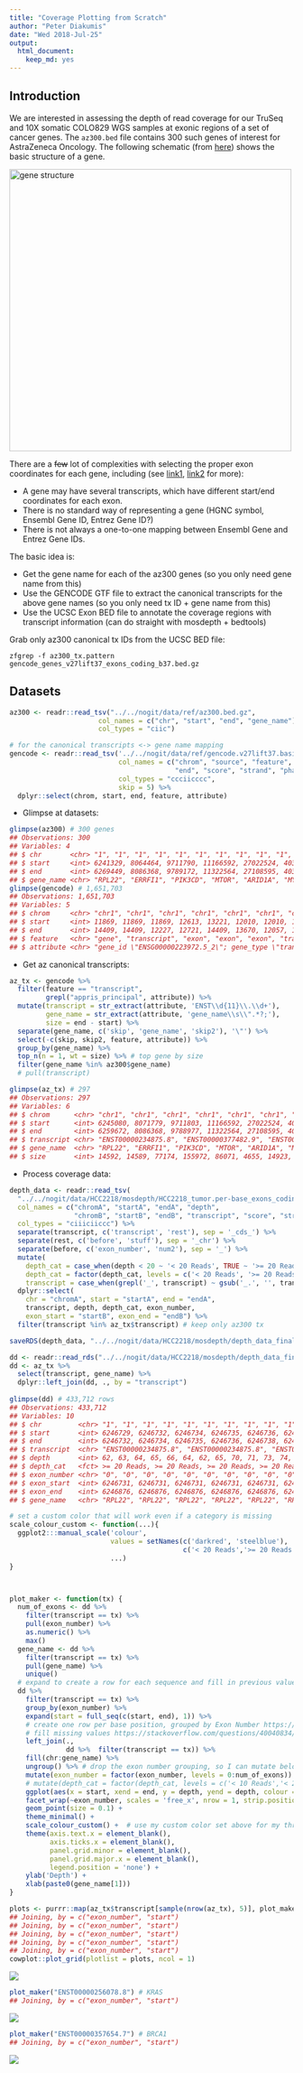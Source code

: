 ```yaml
---
title: "Coverage Plotting from Scratch"
author: "Peter Diakumis"
date: "Wed 2018-Jul-25"
output: 
  html_document: 
    keep_md: yes
---
```




Introduction
------------
We are interested in assessing the depth of read coverage for our TruSeq and 10X
somatic COLO829 WGS samples at exonic regions of a set of cancer genes.
The `az300.bed` file contains 300 such genes of interest for AstraZeneca Oncology.
The following schematic (from
[here](https://bioconductor.org/packages/3.7/bioc/vignettes/annotatr/inst/doc/annotatr-vignette.html))
shows the basic structure of a gene.

<img src='img/gene_structure.png' alt='gene structure' width='500' />

There are a ~~few~~ lot of complexities with selecting the proper exon
coordinates for each gene, including (see [link1](https://www.biostars.org/p/16505/),
[link2](https://bioinformatics.stackexchange.com/questions/21/feature-annotation-refseq-vs-ensembl-vs-gencode-whats-the-difference)
for more):

* A gene may have several transcripts, which have different start/end coordinates
  for each exon.
* There is no standard way of representing a gene (HGNC symbol, Ensembl Gene ID,
  Entrez Gene ID?)
* There is not always a one-to-one mapping between Ensembl Gene and Entrez Gene
  IDs.

The basic idea is:

* Get the gene name for each of the az300 genes (so you only need gene name from this)
* Use the GENCODE GTF file to extract the canonical transcripts for the above gene names 
  (so you only need tx ID + gene name from this)
* Use the UCSC Exon BED file to annotate the coverage regions with transcript information 
  (can do straight with mosdepth + bedtools)

Grab only az300 canonical tx IDs from the UCSC BED file: 

```
zfgrep -f az300_tx.pattern gencode_genes_v27lift37_exons_coding_b37.bed.gz
```

Datasets
--------


```r
az300 <- readr::read_tsv("../../nogit/data/ref/az300.bed.gz",
                      col_names = c("chr", "start", "end", "gene_name"),
                      col_types = "ciic")

# for the canonical transcripts <-> gene name mapping
gencode <- readr::read_tsv('../../nogit/data/ref/gencode.v27lift37.basic.annotation.gtf.gz',
                           col_names = c("chrom", "source", "feature", "start",
                                         "end", "score", "strand", "phase", "attribute"),
                           col_types = "ccciicccc",
                           skip = 5) %>% 
  dplyr::select(chrom, start, end, feature, attribute)
```

* Glimpse at datasets:


```r
glimpse(az300) # 300 genes
## Observations: 300
## Variables: 4
## $ chr       <chr> "1", "1", "1", "1", "1", "1", "1", "1", "1", "1", "1...
## $ start     <int> 6241329, 8064464, 9711790, 11166592, 27022524, 40361...
## $ end       <int> 6269449, 8086368, 9789172, 11322564, 27108595, 40367...
## $ gene_name <chr> "RPL22", "ERRFI1", "PIK3CD", "MTOR", "ARID1A", "MYCL...
glimpse(gencode) # 1,651,703
## Observations: 1,651,703
## Variables: 5
## $ chrom     <chr> "chr1", "chr1", "chr1", "chr1", "chr1", "chr1", "chr...
## $ start     <int> 11869, 11869, 11869, 12613, 13221, 12010, 12010, 121...
## $ end       <int> 14409, 14409, 12227, 12721, 14409, 13670, 12057, 122...
## $ feature   <chr> "gene", "transcript", "exon", "exon", "exon", "trans...
## $ attribute <chr> "gene_id \"ENSG00000223972.5_2\"; gene_type \"transc...
```

* Get az canonical transcripts:


```r
az_tx <- gencode %>% 
  filter(feature == "transcript",
         grepl("appris_principal", attribute)) %>%
  mutate(transcript = str_extract(attribute, 'ENST\\d{11}\\.\\d+'),
         gene_name = str_extract(attribute, 'gene_name\\s\\".*?;'),
         size = end - start) %>% 
  separate(gene_name, c('skip', 'gene_name', 'skip2'), '\"') %>%
  select(-c(skip, skip2, feature, attribute)) %>%
  group_by(gene_name) %>%
  top_n(n = 1, wt = size) %>% # top gene by size
  filter(gene_name %in% az300$gene_name)
  # pull(transcript)

glimpse(az_tx) # 297
## Observations: 297
## Variables: 6
## $ chrom      <chr> "chr1", "chr1", "chr1", "chr1", "chr1", "chr1", "ch...
## $ start      <int> 6245080, 8071779, 9711803, 11166592, 27022524, 4036...
## $ end        <int> 6259672, 8086368, 9788977, 11322564, 27108595, 4036...
## $ transcript <chr> "ENST00000234875.8", "ENST00000377482.9", "ENST0000...
## $ gene_name  <chr> "RPL22", "ERRFI1", "PIK3CD", "MTOR", "ARID1A", "MYC...
## $ size       <int> 14592, 14589, 77174, 155972, 86071, 4655, 14923, 10...
```

* Process coverage data:


```r
depth_data <- readr::read_tsv(
  "../../nogit/data/HCC2218/mosdepth/HCC2218_tumor.per-base_exons_coding.bed.gz",
  col_names = c("chromA", "startA", "endA", "depth",
                "chromB", "startB", "endB", "transcript", "score", "strand"),
  col_types = "ciiiciiccc") %>% 
  separate(transcript, c('transcript', 'rest'), sep = '_cds_') %>% 
  separate(rest, c('before', 'stuff'), sep = '_chr') %>% 
  separate(before, c('exon_number', 'num2'), sep = '_') %>% 
  mutate(
    depth_cat = case_when(depth < 20 ~ '< 20 Reads', TRUE ~ '>= 20 Reads'),
    depth_cat = factor(depth_cat, levels = c('< 20 Reads', '>= 20 Reads')),
    transcript = case_when(grepl('_', transcript) ~ gsub('_.', '', transcript), TRUE ~ transcript)) %>% 
  dplyr::select( 
    chr = "chromA", start = "startA", end = "endA",
    transcript, depth, depth_cat, exon_number,
    exon_start = "startB", exon_end = "endB") %>% 
  filter(transcript %in% az_tx$transcript) # keep only az300 tx

saveRDS(depth_data, "../../nogit/data/HCC2218/mosdepth/depth_data_final.rds")
```


```r
dd <- readr::read_rds("../../nogit/data/HCC2218/mosdepth/depth_data_final.rds")
dd <- az_tx %>% 
  select(transcript, gene_name) %>% 
  dplyr::left_join(dd, ., by = "transcript")
  
glimpse(dd) # 433,712 rows
## Observations: 433,712
## Variables: 10
## $ chr         <chr> "1", "1", "1", "1", "1", "1", "1", "1", "1", "1", ...
## $ start       <int> 6246729, 6246732, 6246734, 6246735, 6246736, 62467...
## $ end         <int> 6246732, 6246734, 6246735, 6246736, 6246738, 62467...
## $ transcript  <chr> "ENST00000234875.8", "ENST00000234875.8", "ENST000...
## $ depth       <int> 62, 63, 64, 65, 66, 64, 62, 65, 70, 71, 73, 74, 75...
## $ depth_cat   <fct> >= 20 Reads, >= 20 Reads, >= 20 Reads, >= 20 Reads...
## $ exon_number <chr> "0", "0", "0", "0", "0", "0", "0", "0", "0", "0", ...
## $ exon_start  <int> 6246731, 6246731, 6246731, 6246731, 6246731, 62467...
## $ exon_end    <int> 6246876, 6246876, 6246876, 6246876, 6246876, 62468...
## $ gene_name   <chr> "RPL22", "RPL22", "RPL22", "RPL22", "RPL22", "RPL2...
```


```r
# set a custom color that will work even if a category is missing
scale_colour_custom <- function(...){
  ggplot2:::manual_scale('colour', 
                         values = setNames(c('darkred', 'steelblue'),
                                           c('< 20 Reads','>= 20 Reads')), 
                         ...)
}



plot_maker <- function(tx) {
  num_of_exons <- dd %>%
    filter(transcript == tx) %>%
    pull(exon_number) %>%
    as.numeric() %>%
    max()
  gene_name <- dd %>%
    filter(transcript == tx) %>% 
    pull(gene_name) %>% 
    unique()
  # expand to create a row for each sequence and fill in previous values
  dd %>%
    filter(transcript == tx) %>% 
    group_by(exon_number) %>% 
    expand(start = full_seq(c(start, end), 1)) %>% 
    # create one row per base position, grouped by Exon Number https://stackoverflow.com/questions/42866119/fill-missing-values-in-data-frame-using-dplyr-complete-within-groups
    # fill missing values https://stackoverflow.com/questions/40040834/r-replace-na-with-previous-or-next-value-by-group-using-dplyr
    left_join(., 
              dd %>%  filter(transcript == tx)) %>% 
    fill(chr:gene_name) %>% 
    ungroup() %>% # drop the exon number grouping, so I can mutate below
    mutate(exon_number = factor(exon_number, levels = 0:num_of_exons)) %>% # Ah, reordering. I need it to be a factor, but then I have to explicitly give the order   
    # mutate(depth_cat = factor(depth_cat, levels = c('< 10 Reads','< 20 Reads','>= 20 Reads'))) %>%  # for coloring
    ggplot(aes(x = start, xend = end, y = depth, yend = depth, colour = depth_cat)) + 
    facet_wrap(~exon_number, scales = 'free_x', nrow = 1, strip.position = 'bottom') + 
    geom_point(size = 0.1) + 
    theme_minimal() + 
    scale_colour_custom() +  # use my custom color set above for my three categories
    theme(axis.text.x = element_blank(), 
          axis.ticks.x = element_blank(), 
          panel.grid.minor = element_blank(), 
          panel.grid.major.x = element_blank(),
          legend.position = 'none') + 
    ylab('Depth') + 
    xlab(paste0(gene_name[1]))
}
```


```r
plots <- purrr::map(az_tx$transcript[sample(nrow(az_tx), 5)], plot_maker)
## Joining, by = c("exon_number", "start")
## Joining, by = c("exon_number", "start")
## Joining, by = c("exon_number", "start")
## Joining, by = c("exon_number", "start")
## Joining, by = c("exon_number", "start")
cowplot::plot_grid(plotlist = plots, ncol = 1)
```

![](report_files/figure-html/plot_all2-1.png)<!-- -->


```r
plot_maker("ENST00000256078.8") # KRAS
## Joining, by = c("exon_number", "start")
```

![](report_files/figure-html/plot_single-1.png)<!-- -->

```r
plot_maker("ENST00000357654.7") # BRCA1
## Joining, by = c("exon_number", "start")
```

![](report_files/figure-html/plot_single-2.png)<!-- -->
